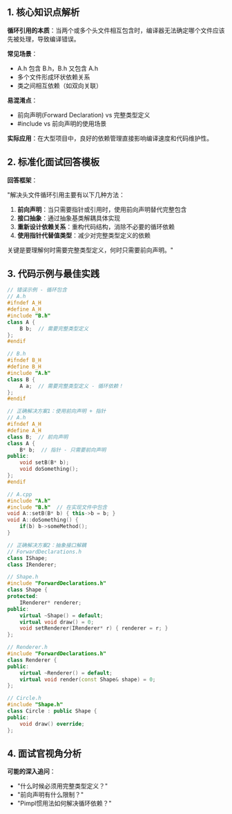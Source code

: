 
## 1. 核心知识点解析

**循环引用的本质**：当两个或多个头文件相互包含时，编译器无法确定哪个文件应该先被处理，导致编译错误。

**常见场景**：
- A.h 包含 B.h，B.h 又包含 A.h
- 多个文件形成环状依赖关系
- 类之间相互依赖（如双向关联）

**易混淆点**：
- 前向声明(Forward Declaration) vs 完整类型定义
- #include vs 前向声明的使用场景

**实际应用**：在大型项目中，良好的依赖管理直接影响编译速度和代码维护性。

## 2. 标准化面试回答模板

**回答框架**：

"解决头文件循环引用主要有以下几种方法：

1. **前向声明**：当只需要指针或引用时，使用前向声明替代完整包含
2. **接口抽象**：通过抽象基类解耦具体实现
3. **重新设计依赖关系**：重构代码结构，消除不必要的循环依赖
4. **使用指针代替值类型**：减少对完整类型定义的依赖

关键是要理解何时需要完整类型定义，何时只需要前向声明。"

## 3. 代码示例与最佳实践

```cpp
// 错误示例 - 循环包含
// A.h
#ifndef A_H
#define A_H
#include "B.h"
class A {
    B b;  // 需要完整类型定义
};
#endif

// B.h  
#ifndef B_H
#define B_H
#include "A.h"
class B {
    A a;  // 需要完整类型定义 - 循环依赖！
};
#endif

// 正确解决方案1：使用前向声明 + 指针
// A.h
#ifndef A_H
#define A_H
class B;  // 前向声明
class A {
    B* b;  // 指针 - 只需要前向声明
public:
    void setB(B* b);
    void doSomething();
};
#endif

// A.cpp
#include "A.h"
#include "B.h"  // 在实现文件中包含
void A::setB(B* b) { this->b = b; }
void A::doSomething() { 
    if(b) b->someMethod(); 
}

// 正确解决方案2：抽象接口解耦
// ForwardDeclarations.h
class IShape;
class IRenderer;

// Shape.h
#include "ForwardDeclarations.h"
class Shape {
protected:
    IRenderer* renderer;
public:
    virtual ~Shape() = default;
    virtual void draw() = 0;
    void setRenderer(IRenderer* r) { renderer = r; }
};

// Renderer.h
#include "ForwardDeclarations.h"
class Renderer {
public:
    virtual ~Renderer() = default;
    virtual void render(const Shape& shape) = 0;
};

// Circle.h
#include "Shape.h"
class Circle : public Shape {
public:
    void draw() override;
};
```

## 4. 面试官视角分析
**可能的深入追问**：
- "什么时候必须用完整类型定义？"
- "前向声明有什么限制？"
- "Pimpl惯用法如何解决循环依赖？"

